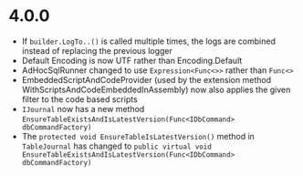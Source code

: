 # 4.0.0
 - If `builder.LogTo..()` is called multiple times, the logs are combined instead of replacing the previous logger
 - Default Encoding is now UTF rather than Encoding.Default
 - AdHocSqlRunner changed to use `Expression<Func<>>` rather than `Func<>`
 - EmbeddedScriptAndCodeProvider (used by the extension method WithScriptsAndCodeEmbeddedInAssembly) now also applies the given filter to the code based scripts
 - `IJournal` now has a new method `EnsureTableExistsAndIsLatestVersion(Func<IDbCommand> dbCommandFactory)`
 - The `protected void EnsureTableIsLatestVersion()` method in `TableJournal` has changed to `public virtual void EnsureTableExistsAndIsLatestVersion(Func<IDbCommand> dbCommandFactory)`